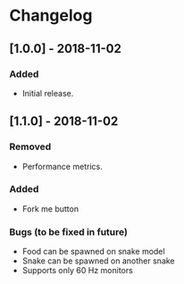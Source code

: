 # Changelog

## [1.0.0] - 2018-11-02
### Added
- Initial release.

## [1.1.0] - 2018-11-02
### Removed
- Performance metrics.

### Added
- Fork me button

### Bugs (to be fixed in future)

- Food can be spawned on snake model
- Snake can be spawned on another snake
- Supports only 60 Hz monitors

